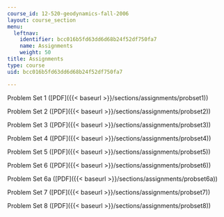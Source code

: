 ```yaml
---
course_id: 12-520-geodynamics-fall-2006
layout: course_section
menu:
  leftnav:
    identifier: bcc016b5fd63dd6d68b24f52df750fa7
    name: Assignments
    weight: 50
title: Assignments
type: course
uid: bcc016b5fd63dd6d68b24f52df750fa7

---
```


Problem Set 1 ([PDF]({{< baseurl >}}/sections/assignments/probset1))

Problem Set 2 ([PDF]({{< baseurl >}}/sections/assignments/probset2))

Problem Set 3 ([PDF]({{< baseurl >}}/sections/assignments/probset3))

Problem Set 4 ([PDF]({{< baseurl >}}/sections/assignments/probset4))

Problem Set 5 ([PDF]({{< baseurl >}}/sections/assignments/probset5))

Problem Set 6 ([PDF]({{< baseurl >}}/sections/assignments/probset6))

Problem Set 6a ([PDF]({{< baseurl >}}/sections/assignments/probset6a))

Problem Set 7 ([PDF]({{< baseurl >}}/sections/assignments/probset7))

Problem Set 8 ([PDF]({{< baseurl >}}/sections/assignments/probset8))